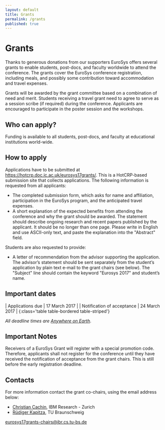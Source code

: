 ```yaml
---
layout: default
title: Grants
permalink: /grants
published: true
---
```

# Grants

Thanks to generous donations from our supporters EuroSys offers several grants to enable students, post-docs, and faculty worldwide to attend the conference. The grants cover the EuroSys conference registration, including meals, and possibly some contribution toward accommodation and travel expenses.

Grants will be awarded by the grant committee based on a combination of need and merit. Students receiving a travel grant need to agree to serve as a session scribe (if required) during the conference. Applicants are encouraged to participate in the poster session and the workshops.

## Who can apply?

Funding is available to all students, post-docs, and faculty at educational institutions world-wide.

## How to apply

Applications have to be submitted at <https://hotcrp.doc.ic.ac.uk/eurosys17grants/>. This is a HotCRP-based submission site that collects applications. The following information is requested from all applicants:

* The completed submission form, which asks for name and affiliation, participation in the EuroSys program, and the anticipated travel expenses.
* A short explanation of the expected benefits from attending the conference and why the grant should be awarded. The statement should describe ongoing research and recent papers published by the applicant. It should be no longer than one page. Please write in English and use ASCII-only text, and paste the explanation into the "Abstract" field.

Students are also requested to provide:

* A letter of recommendation from the advisor supporting the application. The advisor’s statement should be sent separately from the student’s application by plain text e-mail to the grant chairs (see below).  The "Subject" line should contain the keyword "Eurosys 2017" and student’s name.

## Important dates

| Applications due							| 17 March 2017	|
| Notification of acceptance		| 24 March 2017	|
{:class='table table-bordered table-striped'}

*All deadline times are [Anywhere on Earth](http://www.worldtimezone.com/time/wtzresult.php?CiID=42242)*.

## Important Notes

Receivers of a EuroSys Grant will register with a special promotion code. Therefore, applicants shall not register for the conference until they have received the notification of acceptance from the grant chairs. This is still before the early registration deadline.

## Contacts

For more information contact the grant co-chairs, using the email address below:

* [Christian Cachin](https://www.zurich.ibm.com/~cca/), IBM Research - Zurich
* [Rüdiger Kapitza](https://www.ibr.cs.tu-bs.de/users/kapitza/), TU Braunschweig

<eurosys17grants-chairs@ibr.cs.tu-bs.de>

